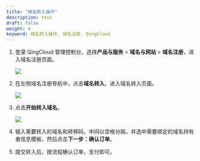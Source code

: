 ```yaml
---
title: "域名转入操作"
description: test
draft: false
weight: 4
keyword: 域名转入操作, 域名注册, QingCloud
---
```




1. 登录 QingCloud 管理控制台，选择**产品与服务** > **域名与网站** > **域名注册**，进入域名注册页面。

   ![](../../_images/dn_service.png)

2. 在左侧域名注册导航中，点击**域名转入**，进入域名转入页面。

   ![](../../_images/registrar_transfer.png)

3. 点击**开始转入域名**。

   ![](../../_images/registrar_transfer_1.png)
   
4. 输入需要转入的域名和转移码，中间以空格分隔，并选中需要绑定的域名持有者信息模板，然后点击**下一步：确认订单**。

5. 提交转入后，按流程确认订单，支付即可。

   



